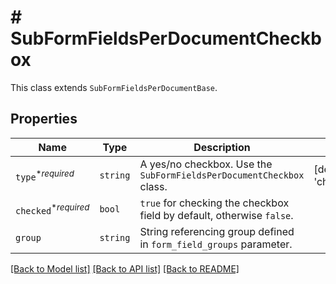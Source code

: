 # # SubFormFieldsPerDocumentCheckbox

This class extends `SubFormFieldsPerDocumentBase`.

## Properties

Name | Type | Description | Notes
------------ | ------------- | ------------- | -------------
| `type`<sup>*_required_</sup> | ```string``` |  A yes/no checkbox. Use the `SubFormFieldsPerDocumentCheckbox` class.  |  [default to 'checkbox'] |
| `checked`<sup>*_required_</sup> | ```bool``` |  `true` for checking the checkbox field by default, otherwise `false`.  |  |
| `group` | ```string``` |  String referencing group defined in `form_field_groups` parameter.  |  |

[[Back to Model list]](../../README.md#models) [[Back to API list]](../../README.md#endpoints) [[Back to README]](../../README.md)

